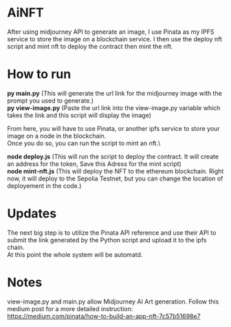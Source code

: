 # AiNFT
After using midjourney API to generate an image, I use Pinata as my IPFS service to store the image on a blockchain service. I then use the deploy nft script and mint nft to deploy the contract then mint the nft.

# How to run
**py main.py** (This will generate the url link for the midjourney image with the prompt you used to generate.)\
**py view-image.py** (Paste the url link into the view-image.py variable which takes the link and this script will display the image)

From here, you will have to use Pinata, or another ipfs service to store your image on a node in the blockchain.\
Once you do so, you can run the script to mint an nft.\

**node deploy.js** (This will run the script to deploy the contract. It will create an address for the token, Save this Adress for the mint script)\
**node mint-nft.js** (This will deploy the NFT to the ethereum blockchain. Right now, it will deploy to the Sepolia Testnet, but you can change the location of deployement in the code.)

# Updates
The next big step is to utilize the Pinata API reference and use their API to submit the link generated by the Python script and upload it to the ipfs chain.\
At this point the whole system will be automatd.

# Notes
view-image.py and main.py allow Midjourney AI Art generation.
Follow this medium post for a more detailed instruction: https://medium.com/pinata/how-to-build-an-app-nft-7c57b51698e7



